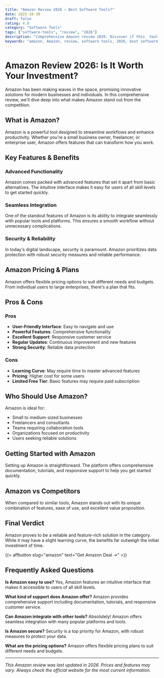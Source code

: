 ```yaml
---
title: "Amazon Review 2026 – Best Software Tools?"
date: 2025-10-30
draft: false
rating: 4.8
category: "Software Tools"
tags: ["software-tools", "review", "2026"]
description: "Comprehensive Amazon review 2026. Discover if this  tool is the best choice for your needs."
keywords: "amazon, Amazon, review, software tools, 2026, best software tools"
---
```


# Amazon Review 2026: Is It Worth Your Investment?

Amazon has been making waves in the  space, promising innovative solutions for modern businesses and individuals. In this comprehensive review, we'll dive deep into what makes Amazon stand out from the competition.

## What is Amazon?

Amazon is a powerful  tool designed to streamline workflows and enhance productivity. Whether you're a small business owner, freelancer, or enterprise user, Amazon offers features that can transform how you work.

## Key Features & Benefits

### Advanced Functionality
Amazon comes packed with advanced features that set it apart from basic alternatives. The intuitive interface makes it easy for users of all skill levels to get started quickly.

### Seamless Integration
One of the standout features of Amazon is its ability to integrate seamlessly with popular tools and platforms. This ensures a smooth workflow without unnecessary complications.

### Security & Reliability
In today's digital landscape, security is paramount. Amazon prioritizes data protection with robust security measures and reliable performance.

## Amazon Pricing & Plans

Amazon offers flexible pricing options to suit different needs and budgets. From individual users to large enterprises, there's a plan that fits.

## Pros & Cons

### Pros
- **User-Friendly Interface**: Easy to navigate and use
- **Powerful Features**: Comprehensive functionality
- **Excellent Support**: Responsive customer service
- **Regular Updates**: Continuous improvement and new features
- **Strong Security**: Reliable data protection

### Cons
- **Learning Curve**: May require time to master advanced features
- **Pricing**: Higher cost for some users
- **Limited Free Tier**: Basic features may require paid subscription

## Who Should Use Amazon?

Amazon is ideal for:
- Small to medium-sized businesses
- Freelancers and consultants
- Teams requiring collaboration tools
- Organizations focused on productivity
- Users seeking reliable  solutions

## Getting Started with Amazon

Setting up Amazon is straightforward. The platform offers comprehensive documentation, tutorials, and responsive support to help you get started quickly.

## Amazon vs Competitors

When compared to similar tools, Amazon stands out with its unique combination of features, ease of use, and excellent value proposition.

## Final Verdict

Amazon proves to be a reliable and feature-rich solution in the  category. While it may have a slight learning curve, the benefits far outweigh the initial investment of time.

{{< affbutton slug="amazon" text="Get Amazon Deal →" >}}

## Frequently Asked Questions

**Is Amazon easy to use?**
Yes, Amazon features an intuitive interface that makes it accessible to users of all skill levels.

**What kind of support does Amazon offer?**
Amazon provides comprehensive support including documentation, tutorials, and responsive customer service.

**Can Amazon integrate with other tools?**
Absolutely! Amazon offers seamless integration with many popular platforms and tools.

**Is Amazon secure?**
Security is a top priority for Amazon, with robust measures to protect your data.

**What are the pricing options?**
Amazon offers flexible pricing plans to suit different needs and budgets.

---

*This Amazon review was last updated in 2026. Prices and features may vary. Always check the official website for the most current information.*
